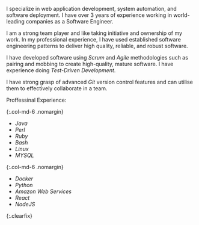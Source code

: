 I specialize in web application development, system automation, and software deployment. I have over 3 years of experience working in world-leading companies as a Software Engineer.  

I am a strong team player and like taking initiative and ownership of my work. In my professional experience, I have used established software engineering patterns to deliver high quality, reliable, and robust software.

I have developed software using *Scrum* and *Agile* methodologies such as pairing and mobbing to create high-quality, mature software. I have experience doing *Test-Driven Development*. 

I have strong grasp of advanced *Git* version control features and can utilise them to effectively collaborate in a team.

Proffessinal Experience:

{:.col-md-6 .nomargin}
* *Java* 
* *Perl* 
* *Ruby*
* *Bash* 
* *Linux*
* *MYSQL*

{:.col-md-6 .nomargin}
* *Docker*
* *Python*
* *Amazon Web Services*
* *React*
* *NodeJS*  

{:.clearfix}
<p></p>


